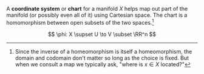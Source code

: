 A **coordinate system** or **chart** for a manifold $X$ helps map out part of the manifold (or possibly even all of it) using Cartesian space. The chart is a homomorphism between open subsets of the two spaces.[^order]



$$
\phi: X \supset U \to V \subset \RR^n
$$



[^order]: Since the inverse of a homeomorphism is itself a homeomorphism, the domain and codomain don't matter so long as the choice is fixed. But when we consult a map we typically ask, "where is $x\in X$ located?"